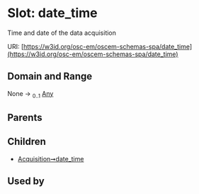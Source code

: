 
# Slot: date_time

Time and date of the data acquisition

URI: [https://w3id.org/osc-em/oscem-schemas-spa/date_time](https://w3id.org/osc-em/oscem-schemas-spa/date_time)


## Domain and Range

None &#8594;  <sub>0..1</sub> [Any](Any.md)

## Parents


## Children

 *  [Acquisition➞date_time](Acquisition_date_time.md)

## Used by


